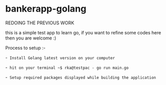 # bankerapp-golang
REDOING THE PREVIOUS WORK

this is a simple test app to learn go, if you want to refine some codes here then you are welcome :) 

Process to setup :- 

-``  Install Golang latest version on your computer ``

-``  hit on your terminal ~$ rka@testpac - go run main.go ``

-``  Setup required packages displayed while building the application ``
